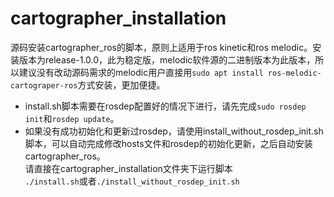 # cartographer_installation
源码安装cartographer_ros的脚本，原则上适用于ros kinetic和ros melodic。安装版本为release-1.0.0，此为稳定版，melodic软件源的二进制版本为此版本，所以建议没有改动源码需求的melodic用户直接用`sudo apt install ros-melodic-cartograper-ros`方式安装，更加便捷。  
* install.sh脚本需要在rosdep配置好的情况下进行，请先完成`sudo rosdep init`和`rosdep update`。  
* 如果没有成功初始化和更新过rosdep，请使用install_without_rosdep_init.sh脚本，可以自动完成修改hosts文件和rosdep的初始化更新，之后自动安装cartographer_ros。  
请直接在cartographer_installation文件夹下运行脚本  
`./install.sh`或者`./install_without_rosdep_init.sh`
